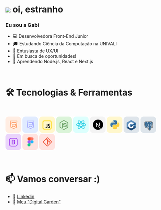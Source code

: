 

# <img src="https://raw.githubusercontent.com/gabilima109/gabilima109/main/hello.gif" width="30px"> oi, estranho 

### Eu sou a Gabi

- :computer:  Desenvolvedora Front-End Junior 
- 🎓 Estudando Ciência da Computação na UNIVALI
- 🎨 Entusiasta de UX/UI
- 🔭 Em busca de oportunidades!
- 🌱 Aprendendo Node.js, React e Next.js 

</br>

# 🛠  Tecnologias & Ferramentas
</br>
<p align="left">
  <img title="HTML" src="https://raw.githubusercontent.com/gabilima109/gabilima109/d6589ebb8caaaba5f65fc04340d262ec8e4af71f/images/html-icon.svg" width="50x">
  <img title="CSS" src="https://raw.githubusercontent.com/gabilima109/gabilima109/f64681fc09b687c42b5a8b5ec2e49fb9ff87ade9/images/css-icon.svg" width="50x">
  <img title="JavaScript" src="https://raw.githubusercontent.com/gabilima109/gabilima109/d6589ebb8caaaba5f65fc04340d262ec8e4af71f/images/js-icon.svg" width="50x">
  <img title="Node.js" src="https://raw.githubusercontent.com/gabilima109/gabilima109/d6589ebb8caaaba5f65fc04340d262ec8e4af71f/images/node-icon.svg" width="50x">
  <img title="React.js" src="https://raw.githubusercontent.com/gabilima109/gabilima109/d6589ebb8caaaba5f65fc04340d262ec8e4af71f/images/react-icon.svg" width="50x">
  <img title="Next.js" src="https://raw.githubusercontent.com/gabilima109/gabilima109/8ce3b0b8db532cc5237b3c3c8dcf4e2ece478a4f/images/nextjs-icon.svg" width="50x">
  <img title="Python" src="https://raw.githubusercontent.com/gabilima109/gabilima109/b3fd84125be809fd2f670f8415d4d6e3ea7e6033/images/python-icon.svg" width="50x">
  <img title="C++" src="https://raw.githubusercontent.com/gabilima109/gabilima109/5cf94c07b8c3759719bc75bf08ba79e92c664a3f/images/cpp-icon.svg" width="50x">
  <img title="Postgresql" src="https://raw.githubusercontent.com/gabilima109/gabilima109/d6589ebb8caaaba5f65fc04340d262ec8e4af71f/images/postgresql-icon.svg" width="50x">
  <img title="Boostrap" src="https://raw.githubusercontent.com/gabilima109/gabilima109/8ce3b0b8db532cc5237b3c3c8dcf4e2ece478a4f/images/bootstrap-icon.svg" width="50x">
  <img title="Figma" src="https://raw.githubusercontent.com/gabilima109/gabilima109/d6589ebb8caaaba5f65fc04340d262ec8e4af71f/images/figma-icon.svg" width="50x">
  <img title="Git" src="https://raw.githubusercontent.com/gabilima109/gabilima109/d6589ebb8caaaba5f65fc04340d262ec8e4af71f/images/git-icon.svg" width="50x">
  
</p>

</br>

# 📫 Vamos conversar :)

- 💼 [Linkedin](https://www.linkedin.com/in/gabriela-correa-da-silva-lima/)
- 🌱 [Meu "Digital Garden"](https://jardim-gabilima109.vercel.app/)
